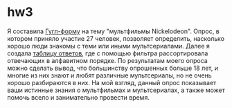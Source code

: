 # hw3
Я составила [Гугл-форму](https://docs.google.com/forms/d/1HLoiJa1rsgH4uwmF4cFRPwjOUg4cuO2kDXZ8hH9gTn8/edit#responses) на тему "мультфильмы Nickelodeon". Опрос, в котором приняло участие 27 человек, позволяет определить, насколько хорошо люди знакомы с теми или иными мультсериалами. Далее я создала [таблицу ответов](https://docs.google.com/spreadsheets/d/1Ra_AN_lxNzl2mMQs43JBcCK2SgLo0a6oiv7yuD7jKSY/edit#gid=559533572&fvid=1472704794), где с помощью фильтра рассортировала отвечающих в алфавитном порядке.
По результатам моего опроса можно сделать вывод, что большинству опрошенных больше 18 лет, и многие из них знают и любят различные мультсериалы, но не очень хорошо разбираются в них. На мой взгляд, данный опрос показывает ваши истинные знания о мультфильмах и мультсериалах, а также может помочь всело и занимательно провести время.
